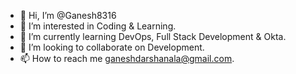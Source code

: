 - 👋 Hi, I’m @Ganesh8316
- 👀 I’m interested in Coding & Learning.
- 🌱 I’m currently learning DevOps, Full Stack Development & Okta.
- 💞️ I’m looking to collaborate on Development.
- 📫 How to reach me ganeshdarshanala@gmail.com.

<!---
Ganesh8316/Ganesh8316 is a ✨ special ✨ repository because its `README.md` (this file) appears on your GitHub profile.
You can click the Preview link to take a look at your changes.
--->
